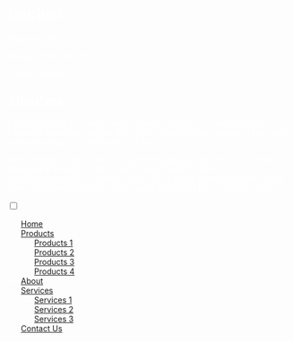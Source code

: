 <html>
<head>
    <title>bechirr</title>
    <style>
        body {
            background-image: url('https://i.pinimg.com/564x/0b/bf/6e/0bbf6e6c1b8834867227cfdf87718926.jpg');
            background-size: cover;
            background-position: center;
            background-repeat: no-repeat;
            color: white;
        }

        h1 {
            color: red;
        }

        h2 {
            color: white;
        }

        p {
            color: white;
        }
        <nav id='menu'>
  <input type='checkbox' id='responsive-menu' onclick='updatemenu()'><label></label>
  <ul>
    <li><a href='http://'>Home</a></li>
    <li><a class='dropdown-arrow' href='http://'>Products</a>
      <ul class='sub-menus'>
        <li><a href='http://'>Products 1</a></li>
        <li><a href='http://'>Products 2</a></li>
        <li><a href='http://'>Products 3</a></li>
        <li><a href='http://'>Products 4</a></li>
      </ul>
    </li>
    <li><a href='http://'>About</a></li>
    <li><a class='dropdown-arrow' href='http://'>Services</a>
      <ul class='sub-menus'>
        <li><a href='http://'>Services 1</a></li>
        <li><a href='http://'>Services 2</a></li>
        <li><a href='http://'>Services 3</a></li>
      </ul>
    </li>
    <li><a href='http://'>Contact Us</a></li>
  </ul>
</nav>
    </style>
</head>
<body>
    <h1>bechirr</h1>
    <p>Snapchat: bechir_du26</p>
    <p>Instagram: bechiqr26</p>
    <p>Tiktok: .bechirr</p>
    <h2>About me</h2>
    <p>I code things for fun and to learn. I mostly code in C++ (with SDL2 and Raylib) to make small things. But I'm also a fast learner, meaning I can learn a new language in a short period of time.</p>
</body>
</html>

element.style {
}
:host, :root {
    --fa-font-brands: normal 400 1em/1 "Font Awesome 6 Brands";
}
html {
    font-family: "Nunito", sans-serif;
}
html[Attributes Style] {
    -webkit-locale: "en";
}
user agent stylesheet
:root {
    view-transition-name: root;
}
user agent stylesheet
html {
    display: block;
}
<nav id='menu'>
  <input type='checkbox' id='responsive-menu' onclick='updatemenu()'><label></label>
  <ul>
    <li><a href='http://'>Home</a></li>
    <li><a class='dropdown-arrow' href='http://'>Products</a>
      <ul class='sub-menus'>
        <li><a href='http://'>Products 1</a></li>
        <li><a href='http://'>Products 2</a></li>
        <li><a href='http://'>Products 3</a></li>
        <li><a href='http://'>Products 4</a></li>
      </ul>
    </li>
    <li><a href='http://'>About</a></li>
    <li><a class='dropdown-arrow' href='http://'>Services</a>
      <ul class='sub-menus'>
        <li><a href='http://'>Services 1</a></li>
        <li><a href='http://'>Services 2</a></li>
        <li><a href='http://'>Services 3</a></li>
      </ul>
    </li>
    <li><a href='http://'>Contact Us</a></li>
  </ul>
</nav>
